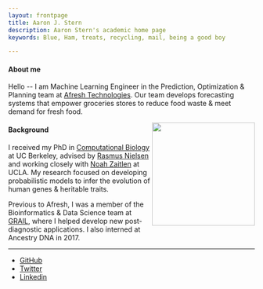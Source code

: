 ```yaml
---
layout: frontpage
title: Aaron J. Stern 
description: Aaron Stern's academic home page 
keywords: Blue, Ham, treats, recycling, mail, being a good boy

---
```

#### About me

Hello -- I am Machine Learning Engineer in the Prediction, Optimization & Planning team at <a href="https://afresh.com">Afresh Technologies</a>. Our team develops forecasting systems that empower groceries stores to reduce food waste & meet demand for fresh food.

<img style="float: right;" src="../assets/headshot.png" width="210">

#### Background

I received my PhD in <a href="https://ccb.berkeley.edu/academics/phd-in-computational-biology/">Computational Biology</a> at UC Berkeley, advised by <a href="https://scholar.google.com/citations?user=PySbfcEAAAAJ&hl=en&oi=ao">Rasmus Nielsen</a> and working closely with <a href="https://scholar.google.com/citations?user=SPXgieEAAAAJ&hl=en&oi=ao">Noah Zaitlen</a> at UCLA. My research focused on developing probabilistic models to infer the evolution of human genes & heritable traits. 

Previous to Afresh, I was a member of the Bioinformatics & Data Science team at <a href="https://grail.com/">GRAIL</a>, where I helped develop new post-diagnostic applications. I also interned at Ancestry DNA in 2017. 

---


<div class="navbar">
  <div class="navbar-inner">
      <ul class="nav">
          <li><a href="https://github.com/35ajstern">GitHub</a></li>
          <li><a href="https://twitter.com/aaron__stern">Twitter</a></li>
          <li><a href="https://www.linkedin.com/in/aaron-stern-3681a0146/">Linkedin</a></li>
      </ul>
  </div>
</div>

